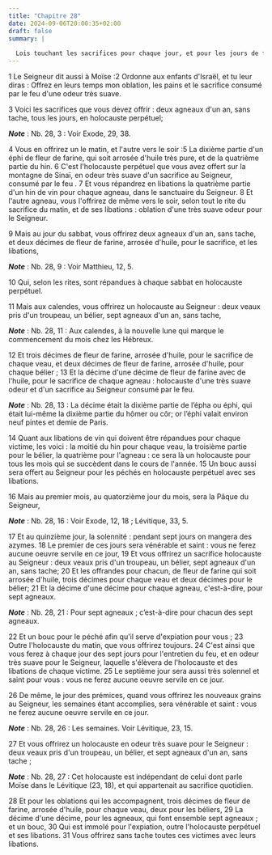 ```yaml
---
title: "Chapitre 28"
date: 2024-09-06T20:00:35+02:00
draft: false
summary: |
  
  Lois touchant les sacrifices pour chaque jour, et pour les jours de fête.
---
```



1 Le Seigneur dit aussi à Moïse :2 Ordonne aux enfants d'Israël, et tu leur diras : Offrez en leurs temps mon oblation, les pains et le sacrifice consumé par le feu d'une odeur très suave.


3 Voici les sacrifices que vous devez offrir : deux agneaux d'un an, sans tache, tous les jours, en holocauste perpétuel;

***Note*** :  Nb. 28, 3 : Voir Exode, 29, 38.

4 Vous en offrirez un le matin, et l'autre vers le soir :5 La dixième partie d'un éphi de fleur de farine, qui soit arrosée d'huile très pure, et de la quatrième partie du hin. 6 C'est l'holocauste perpétuel que vous avez offert sur la montagne de Sinaï, en odeur très suave d'un sacrifice au Seigneur, consumé par le feu . 7 Et vous répandrez en libations la quatrième partie d'un hin de vin pour chaque agneau, dans le sanctuaire du Seigneur. 8 Et l'autre agneau, vous l'offrirez de même vers le soir, selon tout le rite du sacrifice du matin, et de ses libations : oblation d'une très suave odeur pour le Seigneur.


9 Mais au jour du sabbat, vous offrirez deux agneaux d'un an, sans tache, et deux décimes de fleur de farine, arrosée d'huile, pour le sacrifice, et les libations,

***Note*** :  Nb. 28, 9 : Voir Matthieu, 12, 5.

10 Qui, selon les rites, sont répandues à chaque sabbat en holocauste perpétuel.


11 Mais aux calendes, vous offrirez un holocauste au Seigneur : deux veaux pris d'un troupeau, un bélier, sept agneaux d'un an, sans tache,

***Note*** :  Nb. 28, 11 : Aux calendes, à la nouvelle lune qui marque le commencement du mois chez les Hébreux.

12 Et trois décimes de fleur de farine, arrosée d'huile, pour le sacrifice de chaque veau, et deux décimes de fleur de farine, arrosée d'huile, pour chaque bélier ; 13 Et la décime d'une décime de fleur de farine avec de l'huile, pour le sacrifice de chaque agneau : holocauste d'une très suave odeur et d'un sacrifice au Seigneur consumé par le feu.

***Note*** :  Nb. 28, 13 : La décime était la dixième partie de l’épha ou éphi, qui était lui-même la dixième partie du hômer ou côr; or l’éphi valait environ neuf pintes et demie de Paris.

14 Quant aux libations de vin qui doivent être répandues pour chaque victime, les voici : la moitié du hin pour chaque veau, la troisième partie pour le bélier, la quatrième pour l'agneau : ce sera là un holocauste pour tous les mois qui se succèdent dans le cours de l'année. 15 Un bouc aussi sera offert au Seigneur pour les péchés en holocauste perpétuel avec ses libations.


16 Mais au premier mois, au quatorzième jour du mois, sera la Pâque du Seigneur,

***Note*** :  Nb. 28, 16 : Voir Exode, 12, 18 ; Lévitique, 33, 5.

17 Et au quinzième jour, la solennité : pendant sept jours on mangera des azymes. 18 Le premier de ces jours sera vénérable et saint : vous ne ferez aucune oeuvre servile en ce jour, 19 Et vous offrirez un sacrifice holocauste au Seigneur : deux veaux pris d'un troupeau, un bélier, sept agneaux d'un an, sans tache; 20 Et les offrandes pour chacun, de fleur de farine qui soit arrosée d'huile, trois décimes pour chaque veau et deux décimes pour le bélier; 21 Et la décime d'une décime pour chaque agneau, c'est-à-dire, pour sept agneaux.

***Note*** :  Nb. 28, 21 : Pour sept agneaux ; c’est-à-dire pour chacun des sept agneaux.

22 Et un bouc pour le péché afin qu'il serve d'expiation pour vous ; 23 Outre l'holocauste du matin, que vous offrirez toujours. 24 C'est ainsi que vous ferez à chaque jour des sept jours pour l'entretien du feu, et en odeur très suave pour le Seigneur, laquelle s'élèvera de l'holocauste et des libations de chaque victime. 25 Le septième jour sera aussi très solennel et saint pour vous : vous ne ferez aucune oeuvre servile en ce jour.


26 De même, le jour des prémices, quand vous offrirez les nouveaux grains au Seigneur, les semaines étant accomplies, sera vénérable et saint : vous ne ferez aucune oeuvre servile en ce jour.

***Note*** :  Nb. 28, 26 : Les semaines. Voir Lévitique, 23, 15.

27 Et vous offrirez un holocauste en odeur très suave pour le Seigneur : deux veaux pris d'un troupeau, un bélier, et sept agneaux d'un an, sans tache ;

***Note*** :  Nb. 28, 27 : Cet holocauste est indépendant de celui dont parle Moïse dans le Lévitique (23, 18), et qui appartenait au sacrifice quotidien.

28 Et pour les oblations qui les accompagnent, trois décimes de fleur de farine, arrosée d'huile, pour chaque veau, deux pour les béliers, 29 La décime d'une décime, pour les agneaux, qui font ensemble sept agneaux ; et un bouc, 30 Qui est immolé pour l'expiation, outre l'holocauste perpétuel et ses libations. 31 Vous offrirez sans tache toutes ces victimes avec leurs libations.

